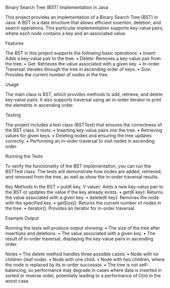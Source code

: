 Binary Search Tree (BST) Implementation in Java

This project provides an implementation of a Binary Search Tree (BST) in Java. A BST is a data structure that allows efficient insertion, deletion, and search operations. This particular implementation supports key-value pairs, where each node contains a key and an associated value.

Features

The BST in this project supports the following basic operations:
	•	Insert: Adds a key-value pair to the tree.
	•	Delete: Removes a key-value pair from the tree.
	•	Get: Retrieves the value associated with a given key.
	•	In-order Traversal: Iterates through the tree in ascending order of keys.
	•	Size: Provides the current number of nodes in the tree.

Usage

The main class is BST, which provides methods to add, retrieve, and delete key-value pairs. It also supports traversal using an in-order iterator to print the elements in ascending order.

Testing

The project includes a test class (BSTTest) that ensures the correctness of the BST class. It tests:
	•	Inserting key-value pairs into the tree.
	•	Retrieving values for given keys.
	•	Deleting nodes and ensuring the tree updates correctly.
	•	Performing an in-order traversal to visit nodes in ascending order.

Running the Tests

To verify the functionality of the BST implementation, you can run the BSTTest class. The tests will demonstrate how nodes are added, retrieved, and removed from the tree, as well as show the in-order traversal results.

Key Methods in the BST
	•	put(K key, V value): Adds a new key-value pair to the BST or updates the value if the key already exists.
	•	get(K key): Returns the value associated with a given key.
	•	delete(K key): Removes the node with the specified key.
	•	getSize(): Returns the current number of nodes in the tree.
	•	iterator(): Provides an iterator for in-order traversal.

Example Output

Running the tests will produce output showing:
	•	The size of the tree after insertions and deletions.
	•	The value associated with a given key.
	•	The result of in-order traversal, displaying the key-value pairs in ascending order.

Notes
	•	The delete method handles three possible cases:
	•	Node with no children (leaf node).
	•	Node with one child.
	•	Node with two children, where the node is replaced by its in-order successor.
	•	The tree is not self-balancing, so performance may degrade in cases where data is inserted in sorted or reverse order, potentially leading to a performance of O(n) in the worst case.
